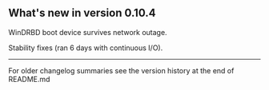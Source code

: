 What's new in version 0.10.4
----------------------------

WinDRBD boot device survives network outage.

Stability fixes (ran 6 days with continuous I/O).

----------------------------

For older changelog summaries see the version history 
at the end of README.md
